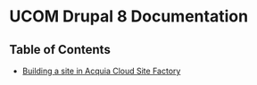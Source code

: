 # UCOM Drupal 8 Documentation

## Table of Contents

* [Building a site in Acquia Cloud Site Factory](docs/UCOM/BUILDING_SITE_IN_ACSF.md)